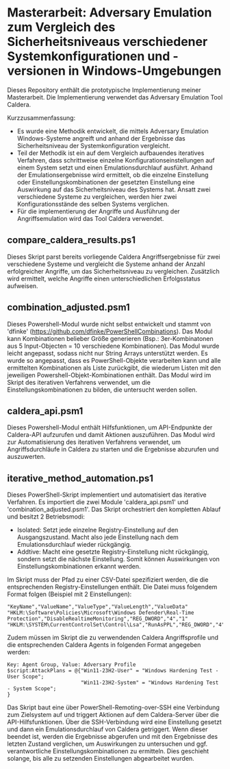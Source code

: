 # Masterarbeit: Adversary Emulation zum Vergleich des Sicherheitsniveaus verschiedener Systemkonfigurationen und -versionen in Windows-Umgebungen

Dieses Repository enthält die prototypische Implementierung meiner Masterarbeit. Die Implementierung verwendet das Adversary Emulation Tool Caldera.

Kurzzusammenfassung:

- Es wurde eine Methodik entwickelt, die mittels Adversary Emulation Windows-Systeme angreift und anhand der Ergebnisse das Sicherheitsniveau der Systemkonfiguration vergleicht.
- Teil der Methodik ist ein auf dem Vergleich aufbauendes iteratives Verfahren, dass schrittweise einzelne Konfigurationseinstellungen auf einem System setzt und einen Emulationsdurchlauf ausführt. Anhand der Emulationsergebnisse wird ermittelt, ob die einzelne Einstellung oder Einstellungskombinationen der gesetzten Einstellung eine Auswirkung auf das Sicherheitsniveau des Systems hat. Ansatt zwei verschiedene Systeme zu vergleichen, werden hier zwei Konfigurationsstände des selben Systems verglichen.
- Für die implementierung der Angriffe und Ausführung der Angriffsemulation wird das Tool Caldera verwendet.

## compare_caldera_results.ps1
Dieses Skript parst bereits vorliegende Caldera Angriffsergebnisse für zwei verschiedene Systeme und vergleicht die Systeme anhand der Anzahl erfolgreicher Angriffe, um das Sicherheitsniveau zu vergleichen. Zusätzlich wird ermittelt, welche Angriffe einen unterschiedlichen Erfolgsstatus aufweisen.

## combination_adjusted.psm1
Dieses Powershell-Modul wurde nicht selbst entwickelt und stammt von 'dfinke' (https://github.com/dfinke/PowerShellCombinations). Das Modul kann Kombinationen belieber Größe generieren (Bsp.: 3er-Kombinatonen aus 5 Input-Objecten = 10 verschiedene Kombinationen).
Das Modul wurde leicht angepasst, sodass nicht nur String Arrays unterstützt werden. Es wurde so angepasst, dass es PowerShell-Objekte verarbeiten kann und alle ermittelten Kombinationen als Liste zurückgibt, die wiederum Listen mit den jeweiligen Powershell-Objekt-Kombinationen enthält.
Das Modul wird im Skript des iterativen Verfahrens verwendet, um die Einstellungskombinationen zu bilden, die untersucht werden sollen.

## caldera_api.psm1
Dieses Powershell-Modul enthält Hilfsfunktionen, um API-Endpunkte der Caldera-API aufzurufen und damit Aktionen auszuführen.
Das Modul wird zur Automatisierung des iterativen Verfahrens verwendet, um Angriffsdurchläufe in Caldera zu starten und die Ergebnisse abzurufen und auszuwerten.

## iterative_method_automation.ps1
Dieses PowerShell-Skript implementiert und automatisiert das iterative Verfahren. Es importiert die zwei Module 'caldera_api.psm1' und 'combination_adjusted.psm1'.
Das Skript orchestriert den kompletten Ablauf und besitzt 2 Betriebsmodi:

* Isolated: Setzt jede einzelne Registry-Einstellung auf den Ausgangszustand. Macht also jede Einstellung nach dem Emulationsdurchlauf wieder rückgängig.
* Addtive: Macht eine gesetzte Registry-Einstellung nicht rückgängig, sondern setzt die nächste Einstellung. Somit können Auswirkungen von Einstellungskombinationen erkannt werden.

Im Skript muss der Pfad zu einer CSV-Datei spezifiziert werden, die die entsprechenden Registry-Einstellungen enthält. Die Datei muss folgendem Format folgen (Beispiel mit 2 Einstellungen):
```
"KeyName","ValueName","ValueType","ValueLength","ValueData"
"HKLM:\Software\Policies\Microsoft\Windows Defender\Real-Time Protection","DisableRealtimeMonitoring","REG_DWORD","4","1"
"HKLM:\SYSTEM\CurrentControlSet\Control\Lsa","RunAsPPL","REG_DWORD","4","0"
```

Zudem müssen im Skript die zu verwendenden Caldera Angriffsprofile und die entsprechenden Caldera Agents in folgenden Format angegeben werden:
```
Key: Agent Group, Value: Adversary Profile
$script:AttackPlans = @{"Win11-23H2-User" = "Windows Hardening Test - User Scope"; 
                        "Win11-23H2-System" = "Windows Hardening Test - System Scope";
}
```

Das Skript baut eine über PowerShell-Remoting-over-SSH eine Verbindung zum Zielsystem auf und triggert Aktionen auf dem Caldera-Server über die API-Hilfsfunktionen. Über die SSH-Verbindung wird eine Einstellung gesetzt und dann ein Emulationsdurchlauf von Caldera getriggert. Wenn dieser beendet ist, werden die Ergebnisse abgerufen und mit den Ergebnisse des letzten Zustand verglichen, um Auswirkungen zu untersuchen und ggf. verantwortliche Einstellungskombinationen zu ermitteln. Dies geschieht solange, bis alle zu setzenden Einstellungen abgearbeitet wurden.



